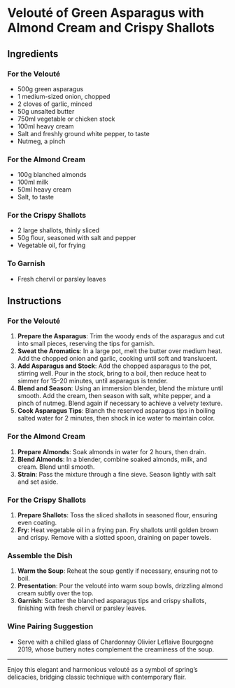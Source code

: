 # Velouté of Green Asparagus with Almond Cream and Crispy Shallots

## Ingredients

### For the Velouté
- 500g green asparagus
- 1 medium-sized onion, chopped
- 2 cloves of garlic, minced
- 50g unsalted butter
- 750ml vegetable or chicken stock
- 100ml heavy cream
- Salt and freshly ground white pepper, to taste
- Nutmeg, a pinch

### For the Almond Cream
- 100g blanched almonds
- 100ml milk
- 50ml heavy cream
- Salt, to taste

### For the Crispy Shallots
- 2 large shallots, thinly sliced
- 50g flour, seasoned with salt and pepper
- Vegetable oil, for frying

### To Garnish
- Fresh chervil or parsley leaves

## Instructions

### For the Velouté
1. **Prepare the Asparagus**: Trim the woody ends of the asparagus and cut into small pieces, reserving the tips for garnish.
2. **Sweat the Aromatics**: In a large pot, melt the butter over medium heat. Add the chopped onion and garlic, cooking until soft and translucent.
3. **Add Asparagus and Stock**: Add the chopped asparagus to the pot, stirring well. Pour in the stock, bring to a boil, then reduce heat to simmer for 15–20 minutes, until asparagus is tender.
4. **Blend and Season**: Using an immersion blender, blend the mixture until smooth. Add the cream, then season with salt, white pepper, and a pinch of nutmeg. Blend again if necessary to achieve a velvety texture.
5. **Cook Asparagus Tips**: Blanch the reserved asparagus tips in boiling salted water for 2 minutes, then shock in ice water to maintain color.

### For the Almond Cream
1. **Prepare Almonds**: Soak almonds in water for 2 hours, then drain.
2. **Blend Almonds**: In a blender, combine soaked almonds, milk, and cream. Blend until smooth.
3. **Strain**: Pass the mixture through a fine sieve. Season lightly with salt and set aside.

### For the Crispy Shallots
1. **Prepare Shallots**: Toss the sliced shallots in seasoned flour, ensuring even coating.
2. **Fry**: Heat vegetable oil in a frying pan. Fry shallots until golden brown and crispy. Remove with a slotted spoon, draining on paper towels.

### Assemble the Dish
1. **Warm the Soup**: Reheat the soup gently if necessary, ensuring not to boil.
2. **Presentation**: Pour the velouté into warm soup bowls, drizzling almond cream subtly over the top.
3. **Garnish**: Scatter the blanched asparagus tips and crispy shallots, finishing with fresh chervil or parsley leaves.

### Wine Pairing Suggestion
- Serve with a chilled glass of Chardonnay Olivier Leflaive Bourgogne 2019, whose buttery notes complement the creaminess of the soup.

---

Enjoy this elegant and harmonious velouté as a symbol of spring’s delicacies, bridging classic technique with contemporary flair.